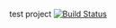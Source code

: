test project
[![Build Status](https://travis-ci.org/canberksakarya/myDemoApp.svg?branch=master)](https://travis-ci.org/canberksakarya/myDemoApp)
